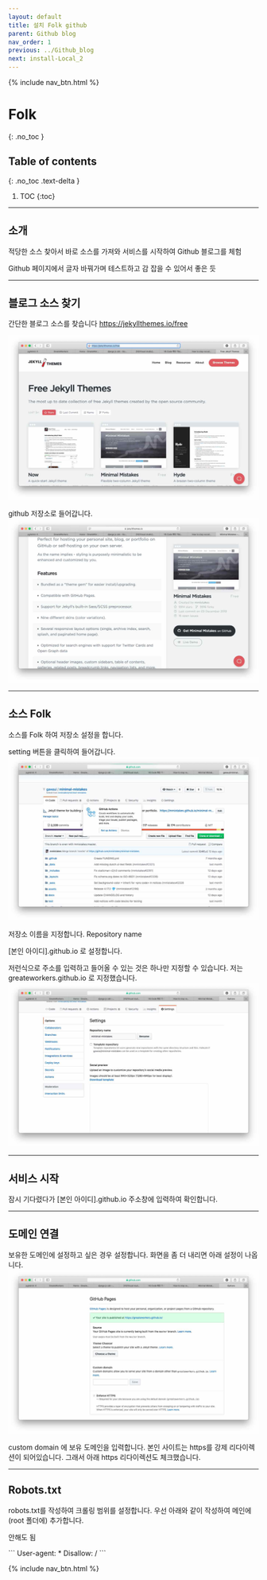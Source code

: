 ```yaml
---
layout: default
title: 설치 Folk github
parent: Github blog
nav_order: 1
previous: ../Github_blog
next: install-Local_2
---
```


{% include nav_btn.html %}

# Folk 
{: .no_toc }

## Table of contents
{: .no_toc .text-delta }

1. TOC
{:toc}

---

## 소개

적당한 소스 찾아서 바로 소스를 가져와 서비스를 시작하여 Github 블로그를 체험

Github 페이지에서 글자 바꿔가며 테스트하고 감 잡을 수 있어서 좋은 듯

---
## 블로그 소스 찾기

간단한 블로그 소스를 찾습니다
https://jekyllthemes.io/free

![image](/assets/images/11_02_06.jpeg)

github 저장소로 들어갑니다.
![image](/assets/images/11_05_28.jpeg)

---

## 소스 Folk

소스를 Folk 하여 저장소 설정을 합니다.

setting 버튼을 클릭하여 들어갑니다.
![image](/assets/images/11_08_29.jpeg)

저장소 이름을 지정합니다. 
Repository name

[본인 아이디].github.io 로 설정합니다.

저런식으로 주소를 입력하고 들어올 수 있는 것은 하나만 지정할 수 있습니다.
저는 greateworkers.github.io 로 지정했습니다.
![image](/assets/images/11_11_10.jpeg)

---

## 서비스 시작

잠시 기다렸다가 [본인 아이디].github.io 주소창에 입력하여 확인합니다.



---

## 도메인 연결

보유한 도메인에 설정하고 싶은 경우 설정합니다.
화면을 좀 더 내리면 아래 설정이 나옵니다.
![image](/assets/images/11_14_49.jpeg)

custom domain 에 보유 도메인을 입력합니다.
본인 사이트는 https를 강제 리다이렉션이 되어있습니다. 그래서 아래 https 리다이렉션도 체크했습니다.


---

## Robots.txt


<div class="code-example" markdown="1">
robots.txt를 작성하여 크롤링 범위를 설정합니다.
우선 아래와 같이 작성하여 메인에(root 폴더에) 추가합니다.

안해도 됨
</div>
```
User-agent: *
Disallow: /
```

{% include nav_btn.html %}

